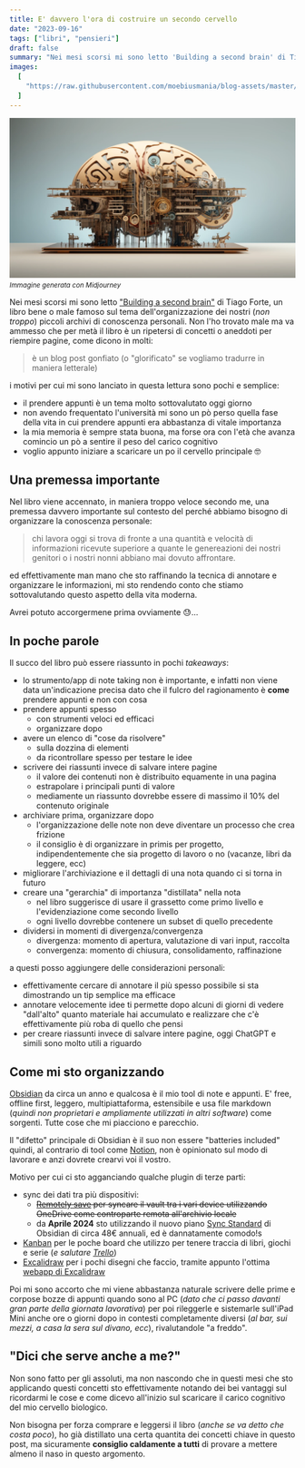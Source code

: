 ```yaml
---
title: E' davvero l'ora di costruire un secondo cervello
date: "2023-09-16"
tags: ["libri", "pensieri"]
draft: false
summary: "Nei mesi scorsi mi sono letto 'Building a second brain' di Tiago Forte , un libro bene o male famoso sul tema dell'organizzazione dei nostri (non troppo) piccoli archivi di conoscenza personali."
images:
  [
    "https://raw.githubusercontent.com/moebiusmania/blog-assets/master/images/2023/secondbrain.webp",
  ]
---
```


![Immagine generata con Midjourney di un macchinario strutturato a forma di cervello umano.](https://raw.githubusercontent.com/moebiusmania/blog-assets/master/images/2023/secondbrain.webp)
<small>_Immagine generata con Midjourney_</small>

Nei mesi scorsi mi sono letto ["Building a second brain"](https://www.buildingasecondbrain.com/) di Tiago Forte, un libro bene o male famoso sul tema dell'organizzazione dei nostri (_non troppo_) piccoli archivi di conoscenza personali. Non l'ho trovato male ma va ammesso che per metà il libro è un ripetersi di concetti o aneddoti per riempire pagine, come dicono in molti:

> è un blog post gonfiato (o "glorificato" se vogliamo tradurre in maniera letterale)

i motivi per cui mi sono lanciato in questa lettura sono pochi e semplice:

- il prendere appunti è un tema molto sottovalutato oggi giorno
- non avendo frequentato l'università mi sono un pò perso quella fase della vita in cui prendere appunti era abbastanza di vitale importanza
- la mia memoria è sempre stata buona, ma forse ora con l'età che avanza comincio un pò a sentire il peso del carico cognitivo
- voglio appunto iniziare a scaricare un po il cervello principale 🤓

## Una premessa importante

Nel libro viene accennato, in maniera troppo veloce secondo me, una premessa davvero importante sul contesto del perché abbiamo bisogno di organizzare la conoscenza personale:

> chi lavora oggi si trova di fronte a una quantità e velocità di informazioni ricevute superiore a quante le genereazioni dei nostri genitori o i nostri nonni abbiano mai dovuto affrontare.

ed effettivamente man mano che sto raffinando la tecnica di annotare e organizzare le informazioni, mi sto rendendo conto che stiamo sottovalutando questo aspetto della vita moderna.

Avrei potuto accorgermene prima ovviamente 😓...

## In poche parole

Il succo del libro può essere riassunto in pochi _takeaways_:

- lo strumento/app di note taking non è importante, e infatti non viene data un'indicazione precisa dato che il fulcro del ragionamento è **come** prendere appunti e non con cosa
- prendere appunti spesso
  - con strumenti veloci ed efficaci
  - organizzare dopo
- avere un elenco di "cose da risolvere"
  - sulla dozzina di elementi
  - da ricontrollare spesso per testare le idee
- scrivere dei riassunti invece di salvare intere pagine
  - il valore dei contenuti non è distribuito equamente in una pagina
  - estrapolare i principali punti di valore
  - mediamente un riassunto dovrebbe essere di massimo il 10% del contenuto originale
- archiviare prima, organizzare dopo
  - l'organizzazione delle note non deve diventare un processo che crea frizione
  - il consiglio è di organizzare in primis per progetto, indipendentemente che sia progetto di lavoro o no (vacanze, libri da leggere, ecc)
- migliorare l'archiviazione e il dettagli di una nota quando ci si torna in futuro
- creare una "gerarchia" di importanza "distillata" nella nota
  - nel libro suggerisce di usare il grassetto come primo livello e l'evidenziazione come secondo livello
  - ogni livello dovrebbe contenere un subset di quello precedente
- dividersi in momenti di divergenza/convergenza
  - divergenza: momento di apertura, valutazione di vari input, raccolta
  - convergenza: momento di chiusura, consolidamento, raffinazione

a questi posso aggiungere delle considerazioni personali:

- effettivamente cercare di annotare il più spesso possibile si sta dimostrando un tip semplice ma efficace
- annotare velocemente idee ti permette dopo alcuni di giorni di vedere "dall'alto" quanto materiale hai accumulato e realizzare che c'è effettivamente più roba di quello che pensi
- per creare riassunti invece di salvare intere pagine, oggi ChatGPT e simili sono molto utili a riguardo

## Come mi sto organizzando

[Obsidian](https://obsidian.md/) da circa un anno e qualcosa è il mio tool di note e appunti. E' free, offline first, leggero, multipiattaforma, estensibile e usa file markdown (_quindi non proprietari e ampliamente utilizzati in altri software_) come sorgenti. Tutte cose che mi piacciono e parecchio.

Il "difetto" principale di Obsidian è il suo non essere "batteries included" quindi, al contrario di tool come [Notion](https://www.notion.so/), non è opinionato sul modo di lavorare e anzi dovrete crearvi voi il vostro.

Motivo per cui ci sto agganciando qualche plugin di terze parti:

- sync dei dati tra più dispositivi:
  - ~~[Remotely save](https://github.com/remotely-save/remotely-save) per syncare il vault tra i vari device utilizzando OneDrive come controparte remota all'archivio locale~~
  - da **Aprile 2024** sto utilizzando il nuovo piano [Sync Standard](https://obsidian.md/sync) di Obsidian di circa 48€ annuali, ed è dannatamente comodo!s
- [Kanban](https://github.com/mgmeyers/obsidian-kanban) per le poche board che utilizzo per tenere traccia di libri, giochi e serie (_e salutare [Trello](https://trello.com/it)_)
- [Excalidraw](https://github.com/zsviczian/obsidian-excalidraw-plugin) per i pochi disegni che faccio, tramite appunto l'ottima [webapp di Excalidraw](https://excalidraw.com/)

Poi mi sono accorto che mi viene abbastanza naturale scrivere delle prime e corpose bozze di appunti quando sono al PC (_dato che ci passo davanti gran parte della giornata lavorativa_) per poi rileggerle e sistemarle sull'iPad Mini anche ore o giorni dopo in contesti completamente diversi (_al bar, sui mezzi, a casa la sera sul divano, ecc_), rivalutandole "a freddo".

## "Dici che serve anche a me?"

Non sono fatto per gli assoluti, ma non nascondo che in questi mesi che sto applicando questi concetti sto effettivamente notando dei bei vantaggi sul ricordarmi le cose e come dicevo all'inizio sul scaricare il carico cognitivo del mio cervello biologico.

Non bisogna per forza comprare e leggersi il libro (_anche se va detto che costa poco_), ho già distillato una certa quantita dei concetti chiave in questo post, ma sicuramente **consiglio caldamente a tutti** di provare a mettere almeno il naso in questo argomento.
